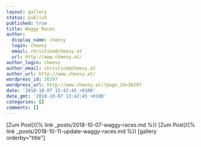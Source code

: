 ```yaml
---
layout: gallery
status: publish
published: true
title: Waggy Races
author:
  display_name: cheesy
  login: cheesy
  email: christine@cheesy.at
  url: http://www.cheesy.at/
author_login: cheesy
author_email: christine@cheesy.at
author_url: http://www.cheesy.at/
wordpress_id: 36297
wordpress_url: http://www.cheesy.at/?page_id=36297
date: '2018-10-07 15:42:45 +0100'
date_gmt: '2018-10-07 13:42:45 +0100'
categories: []
comments: []
---
```


[Zum Post]({% link _posts/2018-10-07-waggy-races.md %})
[Zum Post]({% link _posts/2018-10-11-update-waggy-races.md %})
[gallery orderby="title"]
